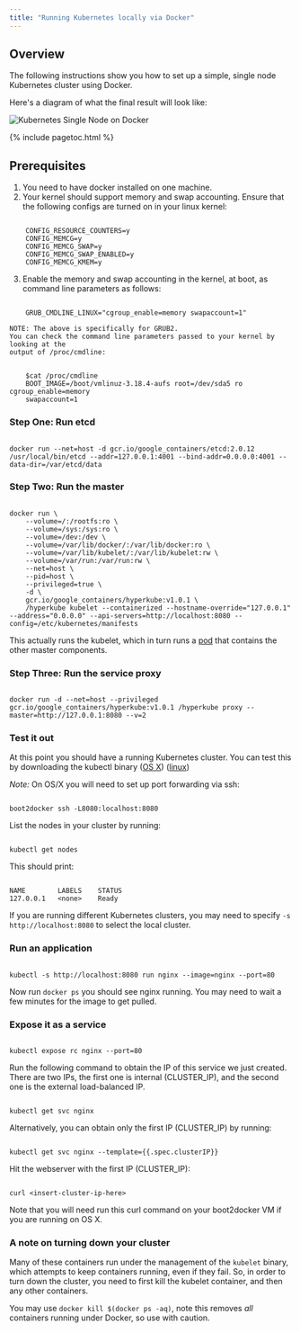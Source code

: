```yaml
---
title: "Running Kubernetes locally via Docker"
---
```


## Overview

The following instructions show you how to set up a simple, single node Kubernetes cluster using Docker.

Here's a diagram of what the final result will look like:

![Kubernetes Single Node on Docker](/{{page.version}}/docs/getting-started-guides/k8s-singlenode-docker.png)



{% include pagetoc.html %}

## Prerequisites

1. You need to have docker installed on one machine.
2. Your kernel should support memory and swap accounting. Ensure that the
following configs are turned on in your linux kernel:

```shell
    CONFIG_RESOURCE_COUNTERS=y
    CONFIG_MEMCG=y
    CONFIG_MEMCG_SWAP=y
    CONFIG_MEMCG_SWAP_ENABLED=y
    CONFIG_MEMCG_KMEM=y
```

3. Enable the memory and swap accounting in the kernel, at boot, as command line
parameters as follows:

```shell
    GRUB_CMDLINE_LINUX="cgroup_enable=memory swapaccount=1"
```

    NOTE: The above is specifically for GRUB2.
    You can check the command line parameters passed to your kernel by looking at the
    output of /proc/cmdline:

```shell
    $cat /proc/cmdline
    BOOT_IMAGE=/boot/vmlinuz-3.18.4-aufs root=/dev/sda5 ro cgroup_enable=memory
    swapaccount=1
```

### Step One: Run etcd

```shell
docker run --net=host -d gcr.io/google_containers/etcd:2.0.12 /usr/local/bin/etcd --addr=127.0.0.1:4001 --bind-addr=0.0.0.0:4001 --data-dir=/var/etcd/data
```

### Step Two: Run the master

```shell
docker run \
    --volume=/:/rootfs:ro \
    --volume=/sys:/sys:ro \
    --volume=/dev:/dev \
    --volume=/var/lib/docker/:/var/lib/docker:ro \
    --volume=/var/lib/kubelet/:/var/lib/kubelet:rw \
    --volume=/var/run:/var/run:rw \
    --net=host \
    --pid=host \
    --privileged=true \
    -d \
    gcr.io/google_containers/hyperkube:v1.0.1 \
    /hyperkube kubelet --containerized --hostname-override="127.0.0.1" --address="0.0.0.0" --api-servers=http://localhost:8080 --config=/etc/kubernetes/manifests
```

This actually runs the kubelet, which in turn runs a [pod](../user-guide/pods) that contains the other master components.

### Step Three: Run the service proxy

```shell
docker run -d --net=host --privileged gcr.io/google_containers/hyperkube:v1.0.1 /hyperkube proxy --master=http://127.0.0.1:8080 --v=2
```

### Test it out

At this point you should have a running Kubernetes cluster.  You can test this by downloading the kubectl
binary
([OS X](https://storage.googleapis.com/kubernetes-release/release/v1.0.1/bin/darwin/amd64/kubectl))
([linux](https://storage.googleapis.com/kubernetes-release/release/v1.0.1/bin/linux/amd64/kubectl))

*Note:*
On OS/X you will need to set up port forwarding via ssh:

```shell
boot2docker ssh -L8080:localhost:8080
```

List the nodes in your cluster by running:

```shell
kubectl get nodes
```

This should print:

```shell
NAME        LABELS    STATUS
127.0.0.1   <none>    Ready
```

If you are running different Kubernetes clusters, you may need to specify `-s http://localhost:8080` to select the local cluster.

### Run an application

```shell
kubectl -s http://localhost:8080 run nginx --image=nginx --port=80
```

Now run `docker ps` you should see nginx running.  You may need to wait a few minutes for the image to get pulled.

### Expose it as a service

```shell
kubectl expose rc nginx --port=80
```

Run the following command to obtain the IP of this service we just created. There are two IPs, the first one is internal (CLUSTER_IP), and the second one is the external load-balanced IP.

```shell
kubectl get svc nginx
```

Alternatively, you can obtain only the first IP (CLUSTER_IP) by running:

```shell
kubectl get svc nginx --template={{.spec.clusterIP}}
```

Hit the webserver with the first IP (CLUSTER_IP):

```shell
curl <insert-cluster-ip-here>
```

Note that you will need run this curl command on your boot2docker VM if you are running on OS X.

### A note on turning down your cluster

Many of these containers run under the management of the `kubelet` binary, which attempts to keep containers running, even if they fail.  So, in order to turn down
the cluster, you need to first kill the kubelet container, and then any other containers.

You may use `docker kill $(docker ps -aq)`, note this removes _all_ containers running under Docker, so use with caution.